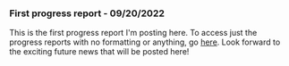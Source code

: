 ### First progress report - 09/20/2022

This is the first progress report I'm posting here. To access just the progress reports with no formatting or anything, go [here](https://progress.shiptest.net). Look forward to the exciting future news that will be posted here!

[//]: <> (To all those using this as a template- make sure to use third level headings! It makes no sense to have them be top level when they're just progress reports.)
[//]: <> (Also all of commonmark is supported, so go nuts)
